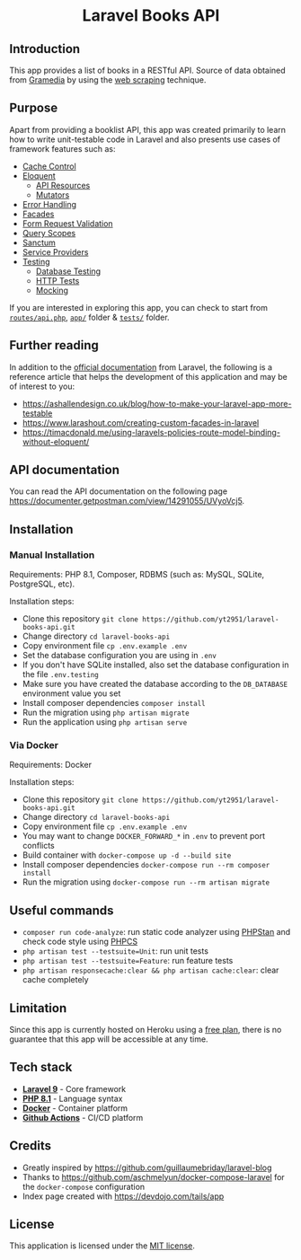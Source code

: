 <h1 align="center"> Laravel Books API </h1>

## Introduction
This app provides a list of books in a RESTful API. Source of data obtained from [Gramedia](https://ebooks.gramedia.com) by using the [web scraping](https://en.wikipedia.org/wiki/Web_scraping) technique.

## Purpose
Apart from providing a booklist API, this app was created primarily to learn how to write unit-testable code in Laravel and also presents use cases of framework features such as:
- [Cache Control](https://laravel.com/docs/9.x/responses#cache-control-middleware)
- [Eloquent](https://laravel.com/docs/9.x/eloquent)
    - [API Resources](https://laravel.com/docs/9.x/eloquent-resources)
    - [Mutators](https://laravel.com/docs/9.x/eloquent-mutators)
- [Error Handling](https://laravel.com/docs/9.x/errors)
- [Facades](https://laravel.com/docs/9.x/facades)
- [Form Request Validation](https://laravel.com/docs/9.x/validation#form-request-validation)
- [Query Scopes](https://laravel.com/docs/9.x/eloquent#query-scopes)
- [Sanctum](https://laravel.com/docs/9.x/sanctum)
- [Service Providers](https://laravel.com/docs/9.x/providers)
- [Testing](https://laravel.com/docs/9.x/testing)
    - [Database Testing](https://laravel.com/docs/9.x/database-testing)
    - [HTTP Tests](https://laravel.com/docs/9.x/http-tests)
    - [Mocking](https://laravel.com/docs/9.x/mocking)

If you are interested in exploring this app, you can check to start from [`routes/api.php`](./routes/api.php), [`app/`](./app/) folder & [`tests/`](./tests/) folder.

## Further reading
In addition to the [official documentation](https://laravel.com/docs/9.x/) from Laravel, the following is a reference article that helps the development of this application and may be of interest to you:
- https://ashallendesign.co.uk/blog/how-to-make-your-laravel-app-more-testable
- https://www.larashout.com/creating-custom-facades-in-laravel
- https://timacdonald.me/using-laravels-policies-route-model-binding-without-eloquent/

## API documentation
You can read the API documentation on the following page https://documenter.getpostman.com/view/14291055/UVyoVcj5.

## Installation
### Manual Installation
Requirements: PHP 8.1, Composer, RDBMS (such as: MySQL, SQLite, PostgreSQL, etc).

Installation steps:
- Clone this repository `git clone https://github.com/yt2951/laravel-books-api.git`
- Change directory `cd laravel-books-api`
- Copy environment file `cp .env.example .env`
- Set the database configuration you are using in `.env`
- If you don't have SQLite installed, also set the database configuration in the file `.env.testing`
- Make sure you have created the database according to the `DB_DATABASE` environment value you set
- Install composer dependencies `composer install`
- Run the migration using `php artisan migrate`
- Run the application using `php artisan serve`

### Via Docker
Requirements: Docker

Installation steps:
- Clone this repository `git clone https://github.com/yt2951/laravel-books-api.git`
- Change directory `cd laravel-books-api`
- Copy environment file `cp .env.example .env`
- You may want to change `DOCKER_FORWARD_*` in `.env` to prevent port conflicts
- Build container with `docker-compose up -d --build site`
- Install composer dependencies `docker-compose run --rm composer install`
- Run the migration using `docker-compose run --rm artisan migrate`

## Useful commands
- `composer run code-analyze`: run static code analyzer using [PHPStan](https://github.com/phpstan/phpstan) and check code style using [PHPCS](https://github.com/squizlabs/PHP_CodeSniffer)
- `php artisan test --testsuite=Unit`: run unit tests
- `php artisan test --testsuite=Feature`: run feature tests
- `php artisan responsecache:clear && php artisan cache:clear`: clear cache completely

## Limitation
Since this app is currently hosted on Heroku using a [free plan](https://www.heroku.com/free), there is no guarantee that this app will be accessible at any time.

## Tech stack
- [**Laravel 9**](https://laravel.com/docs/9.x/) - Core framework
- [**PHP 8.1**](https://www.php.net/releases/8.1/en.php) - Language syntax
- [**Docker**](https://www.docker.com/) - Container platform
- [**Github Actions**](https://docs.github.com/en/actions) - CI/CD platform

## Credits
- Greatly inspired by https://github.com/guillaumebriday/laravel-blog
- Thanks to https://github.com/aschmelyun/docker-compose-laravel for the `docker-compose` configuration
- Index page created with https://devdojo.com/tails/app

## License
This application is licensed under the [MIT license](http://opensource.org/licenses/MIT).
